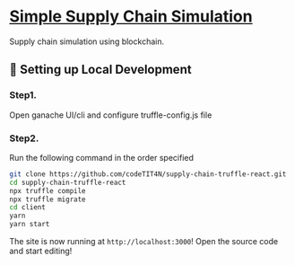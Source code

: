 # [Simple Supply Chain Simulation](https://www.youtube.com/watch?v=2e-NGuT1PnY)
Supply chain simulation using blockchain.

##  🔧 Setting up Local Development

### Step1.
Open ganache UI/cli and configure truffle-config.js file
### Step2.
Run the following command in the order specified
```bash
git clone https://github.com/codeTIT4N/supply-chain-truffle-react.git
cd supply-chain-truffle-react
npx truffle compile
npx truffle migrate
cd client
yarn
yarn start
```

The site is now running at `http://localhost:3000`!
Open the source code and start editing!
